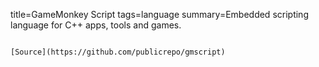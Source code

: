 title=GameMonkey Script
tags=language
summary=Embedded scripting language for C++ apps, tools and games.
~~~~~~

[Source](https://github.com/publicrepo/gmscript)

